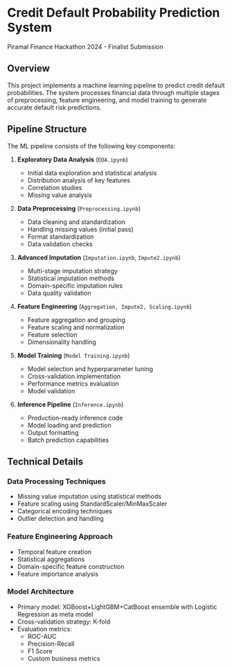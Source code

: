 # Credit Default Probability Prediction System
Piramal Finance Hackathon 2024 - Finalist Submission

## Overview
This project implements a machine learning pipeline to predict credit default probabilities. The system processes financial data through multiple stages of preprocessing, feature engineering, and model training to generate accurate default risk predictions.

## Pipeline Structure

The ML pipeline consists of the following key components:

1. **Exploratory Data Analysis** (`EDA.ipynb`)
   - Initial data exploration and statistical analysis
   - Distribution analysis of key features
   - Correlation studies
   - Missing value analysis

2. **Data Preprocessing** (`Preprocessing.ipynb`)
   - Data cleaning and standardization
   - Handling missing values (initial pass)
   - Format standardization
   - Data validation checks

3. **Advanced Imputation** (`Imputation.ipynb`, `Impute2.ipynb`)
   - Multi-stage imputation strategy
   - Statistical imputation methods
   - Domain-specific imputation rules
   - Data quality validation

4. **Feature Engineering** (`Aggregation, Impute2, Scaling.ipynb`)
   - Feature aggregation and grouping
   - Feature scaling and normalization
   - Feature selection
   - Dimensionality handling

5. **Model Training** (`Model Training.ipynb`)
   - Model selection and hyperparameter tuning
   - Cross-validation implementation
   - Performance metrics evaluation
   - Model validation

6. **Inference Pipeline** (`Inference.ipynb`)
   - Production-ready inference code
   - Model loading and prediction
   - Output formatting
   - Batch prediction capabilities

## Technical Details

### Data Processing Techniques
- Missing value imputation using statistical methods
- Feature scaling using StandardScaler/MinMaxScaler
- Categorical encoding techniques
- Outlier detection and handling

### Feature Engineering Approach
- Temporal feature creation
- Statistical aggregations
- Domain-specific feature construction
- Feature importance analysis

### Model Architecture
- Primary model: XGBoost+LightGBM+CatBoost ensemble with Logistic Regression as meta model
- Cross-validation strategy: K-fold
- Evaluation metrics:
  - ROC-AUC
  - Precision-Recall
  - F1 Score
  - Custom business metrics
